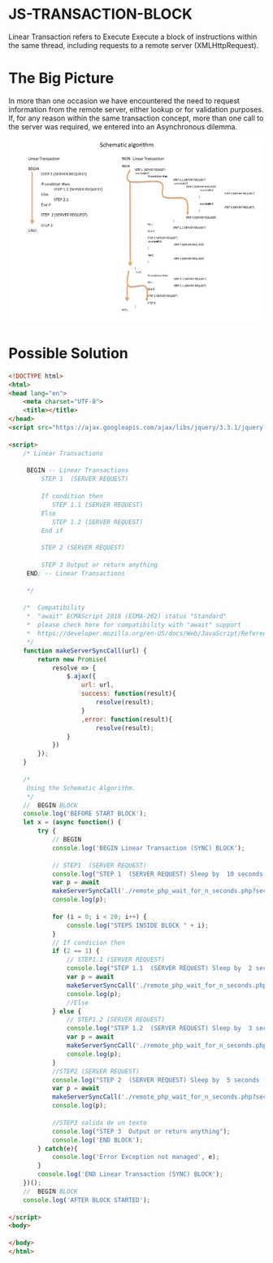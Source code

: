 # JS-TRANSACTION-BLOCK
 Linear Transaction refers to Execute Execute a block of instructions within the same thread, including requests to a remote server (XMLHttpRequest).
 
# The Big Picture
In more than one occasion we have encountered the need to request information from the remote server, either lookup or for validation purposes. If, for any reason within the same transaction concept, more than one call to the server was required, we entered into an Asynchronous dilemma.
![The Big Picture](JS-FORMS-FullStack-Web-Application-development.jpg)

# Possible Solution
```html
<!DOCTYPE html>
<html>
<head lang="en">
    <meta charset="UTF-8">
    <title></title>
</head>
<script src="https://ajax.googleapis.com/ajax/libs/jquery/3.3.1/jquery.min.js"></script>

<script>
    /* Linear Transactions

     BEGIN -- Linear Transactions
         STEP 1  (SERVER REQUEST)

         If condition then
            STEP 1.1 (SERVER REQUEST)
         Else
            STEP 1.2 (SERVER REQUEST)
         End if

         STEP 2 (SERVER REQUEST)

         STEP 3 Output or return anything
     END; -- Linear Transactions

     */

    /*  Compatibility
     *  "await" ECMAScript 2018 (ECMA-262) status "Standard"
     *  please check here for compatibility with "await" support
     *  https://developer.mozilla.org/en-US/docs/Web/JavaScript/Reference/Operators/await
     */
    function makeServerSyncCall(url) {
        return new Promise(
            resolve => {
                $.ajax({
                    url: url,
                    success: function(result){
                        resolve(result);
                    }
                    ,error: function(result){
                        resolve(result);
                }
            })
        });
    }

    /*
     Using the Schematic Algorithm.
     */
    //  BEGIN BLOCK
    console.log('BEFORE START BLOCK');
    let x = (async function() {
        try {
            // BEGIN
            console.log('BEGIN Linear Transaction (SYNC) BLOCK');

            // STEP1  (SERVER REQUEST)
            console.log("STEP 1  (SERVER REQUEST) Sleep by  10 seconds ('./remote_php_wait_for_n_seconds.php')");
            var p = await
            makeServerSyncCall('./remote_php_wait_for_n_seconds.php?secs=10');
            console.log(p);

            for (i = 0; i < 20; i++) {
                console.log("STEPS INSIDE BLOCK " + i);
            }
            // If condicion then
            if (2 == 1) {
                // STEP1.1 (SERVER REQUEST)
                console.log("STEP 1.1  (SERVER REQUEST) Sleep by  2 seconds ('./remote_php_wait_for_n_seconds.php')");
                var p = await
                makeServerSyncCall('./remote_php_wait_for_n_seconds.php?secs=2');
                console.log(p);
                //Else
            } else {
                // STEP1.2 (SERVER REQUEST)
                console.log("STEP 1.2  (SERVER REQUEST) Sleep by  3 seconds ('./remote_php_wait_for_n_seconds.php')");
                var p = await
                makeServerSyncCall('./remote_php_wait_for_n_seconds.php?secs=3');
                console.log(p);
            }
            //STEP2 (SERVER REQUEST)
            console.log("STEP 2  (SERVER REQUEST) Sleep by  5 seconds ('./remote_php_wait_for_n_seconds.php')");
            var p = await
            makeServerSyncCall('./remote_php_wait_for_n_seconds.php?secs=5');
            console.log(p);

            //STEP3 salida de un texto
            console.log("STEP 3  Output or return anything");
            console.log('END BLOCK');
        } catch(e){
            console.log('Error Exception not managed', e);
        }
        console.log('END Linear Transaction (SYNC) BLOCK');
    })();
    //  BEGIN BLOCK
    console.log('AFTER BLOCK STARTED');

</script>
<body>

</body>
</html>
```

